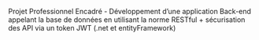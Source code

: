 Projet Professionnel Encadré - Développement d’une application Back-end appelant la base de données en utilisant la norme RESTful + sécurisation des API via un token JWT (.net et entityFramework)
